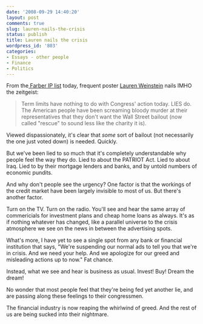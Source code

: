 ```yaml
---
date: '2008-09-29 14:40:20'
layout: post
comments: true
slug: lauren-nails-the-crisis
status: publish
title: Lauren nails the crisis
wordpress_id: '803'
categories:
- Essays - other people
- Finance
- Politics
---
```


From the[ Farber IP list](http://www.interesting-people.org/archives/interesting-people/) today, frequent poster [Lauren Weinstein](http://lauren.vortex.com/) nails IMHO the zeitgeist:


> Term limits have nothing to do with Congress' action today.  LIES do.
The American people have been screaming bloody murder at their
representatives that they don't want the Wall Street bailout (now
called "rescue" to sound less like the charity it is).

Viewed dispassionately, it's clear that *some* sort of bailout (not
necessarily the one just voted down) is needed.  Quickly.

But we've been lied to so much that it's completely understandable
why people feel the way they do.  Lied to about the PATRIOT Act.
Lied to about Iraq.  Lied to by their mortgage lenders and banks,
and by untold numbers of economic pundits.

And why don't people see the urgency?  One factor is that the workings
of the credit market have been largely invisible to most of us.
But there's another factor.

Turn on the TV.  Turn on the radio.  You'll see and hear the same
array of commericials for investment plans and cheap home loans as
always.  It's as if nothing whatever has changed, like a parallel
universe to the crisis atmosphere we see on the news in between the
advertising spots.

What's more, I have yet to see a single spot from any bank or
financial institution that says, "We're suspending our normal ads to
tell you that we're in crisis.  And we need your help.  And we
apologize for our greed and misleading actions up to now."
Fat chance.

Instead, what we see and hear is business as usual.  Invest!  Buy!
Dream the dream!

No wonder that most people feel that they're being fed yet another
lie, and are passing along these feelings to their congressmen.

The financial industry is now reaping the whirlwind of greed.
And the rest of us are being sucked into their nightmare.


 
